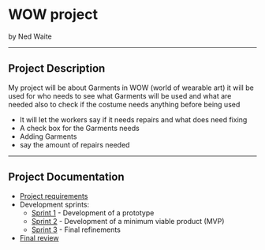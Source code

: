 # WOW project

by Ned Waite


---

## Project Description

My project will be about Garments in WOW (world of wearable art) it will be used for who needs to see what Garments will
be used and what are needed also to check if the costume needs anything before being used

- It will let the workers say if it needs repairs and what does need fixing
- A check box for the Garments needs 
- Adding Garments
- say the amount of repairs needed



---

## Project Documentation

- [Project requirements](0-requirements.md)
- Development sprints:
    - [Sprint 1](1-sprint-1-prototype.md) - Development of a prototype
    - [Sprint 2](2-sprint-2-mvp.md) - Development of a minimum viable product (MVP)
    - [Sprint 3](3-sprint-3-refinement.md) - Final refinements
- [Final review](4-review.md)
